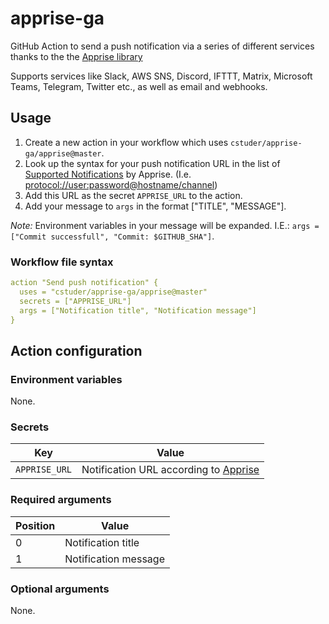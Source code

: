 # apprise-ga

GitHub Action to send a push notification via a series of different services thanks to the the [Apprise library](https://github.com/caronc/apprise)

Supports services like Slack, AWS SNS, Discord, IFTTT, Matrix, Microsoft Teams, Telegram, Twitter etc., as well as email and webhooks.

## Usage

1. Create a new action in your workflow which uses `cstuder/apprise-ga/apprise@master`.
1. Look up the syntax for your push notification URL in the list of [Supported Notifications](https://github.com/caronc/apprise#supported-notifications) by Apprise. (I.e. <protocol://user:password@hostname/channel>)
1. Add this URL as the secret `APPRISE_URL` to the action.
1. Add your message to `args` in the format ["TITLE", "MESSAGE"].

*Note:* Environment variables in your message will be expanded. I.E.: `args = ["Commit successfull", "Commit: $GITHUB_SHA"]`.

### Workflow file syntax

```yaml
action "Send push notification" {
  uses = "cstuder/apprise-ga/apprise@master"
  secrets = ["APPRISE_URL"]
  args = ["Notification title", "Notification message"]
}
```

## Action configuration

### Environment variables

None.

### Secrets

Key|Value
---|---
`APPRISE_URL`|Notification URL according to [Apprise](https://github.com/caronc/apprise#supported-notifications)

### Required arguments

Position|Value
---|---
0|Notification title
1|Notification message

### Optional arguments

None.

